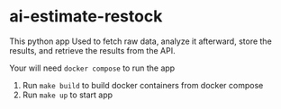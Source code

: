 # ai-estimate-restock
This python app Used to fetch raw data, analyze it afterward, store the results, and retrieve the results from the API.

Your will need `docker compose` to run the app

1. Run `make build` to build docker containers from docker compose
1. Run `make up` to start app

